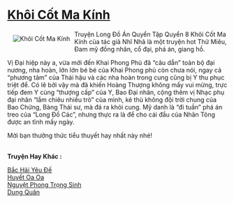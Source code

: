 <a href="https://utruyen.com/khoi-cot-ma-kinh/21468/" title="Khôi Cốt Ma Kính"><h1>Khôi Cốt Ma Kính</h1></a><div style="display:table"><img align="right" style="float: left; padding: 10px;" src="https://utruyen.com/images/story/200x260/khoi-cot-ma-kinh.jpg" alt="Khôi Cốt Ma Kính">Truyện Long Đồ Án Quyển Tập Quyển 8 Khôi Cốt Ma Kính của tác giả Nhĩ Nhã là một truyện hot Thử Miêu, Đam mỹ đồng nhân, cổ đại, phá án, giang hồ. <p></p>Vị Đại hiệp này a, vừa mới đến Khai Phong Phủ đã “câu dẫn” toàn bộ đại nương, nha hoàn, lớn lớn bé bé của Khai Phong phủ còn chưa nói, ngay cả “phương tâm” của Thái hậu và các nha hoàn trong cung cũng bị Y thu phục triệt để. Có lẽ bởi vậy mà đã khiến Hoàng Thượng không mấy vui mừng, trực tiếp đem Y cùng “thượng cấp” của Y, Bao Đại nhân, cộng thêm vị Nhạc phụ đại nhân “lắm chiêu nhiều trò” của mình, kẻ thù không đội trời chung của Bao Chửng, Bàng Thái sư, mà đá ra khỏi cung. Mỹ danh là “đi tuần” phá án treo của “Long Đồ Các”, nhưng thực ra là để cho cái đầu của Nhân Tông được an tĩnh mấy ngày. <p></p>Mời bạn thưởng thức tiểu thuyết hay nhất này nhé!</div><p><br><b>Truyện Hay Khác :</b></p><a href="https://utruyen.com/bac-hai-yeu-de/21467/" alt="Bắc Hải Yêu Đế">Bắc Hải Yêu Đế</a><br/><a href="https://github.com/quanluxury/ngontinh_sac/tree/master/truyenhay/21478/" alt="Huyết Oa Oa">Huyết Oa Oa</a><br/><a href="https://github.com/quanluxury/ngontinh_sac/tree/master/truyenhay/20943/" alt="Nguyệt Phong Trọng Sinh">Nguyệt Phong Trọng Sinh</a><br/><a href="https://github.com/quanluxury/ngontinh_sac/tree/master/truyenhay/21539/" alt="Dung Quân">Dung Quân</a><br/>